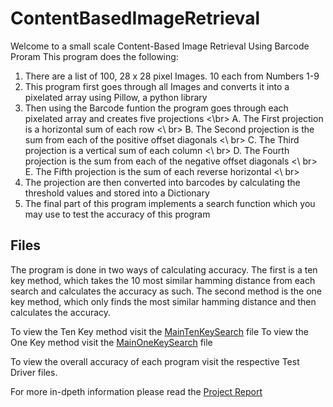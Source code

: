 # ContentBasedImageRetrieval
Welcome to a small scale Content-Based Image Retrieval Using Barcode Proram
This program does the following:
1. There are a list of 100, 28 x 28 pixel Images. 10 each from Numbers 1-9
2. This program first goes through all Images and converts it into a pixelated array using Pillow, a python library
3. Then using the Barcode funtion the program goes through each pixelated array and creates five projections <\br>
  A. The First projection is a horizontal sum of each row <\ br>
  B. The Second projection is the sum from each of the positive offset diagonals <\ br>
  C. The Third projection is a vertical sum of each column <\ br>
  D. The Fourth projection is the sum from each of the negative offset diagonals <\ br>
  E. The Fifth projection is the sum of each reverse horizontal <\ br>
4. The projection are then converted into barcodes by calculating the threshold values and stored into a Dictionary
5. The final part of this program implements a search function which you may use to test the accuracy of this program

## Files

The program is done in two ways of calculating accuracy. The first is a ten key method, which takes the 10 most similar hamming distance from each search and calculates the accuracy as such.
The second method is the one key method, which only finds the most similar hamming distance and then calculates the accuracy.

To view the Ten Key method visit the [MainTenKeySearch](https://github.com/huzaifazia17/ContentBasedImageRetrieval/blob/main/MainTenKeySearch.py) file
To view the One Key method visit the [MainOneKeySearch](https://github.com/huzaifazia17/ContentBasedImageRetrieval/blob/main/MainOneKeySearch.py) file

To view the overall accuracy of each program visit the respective Test Driver files. 

For more in-dpeth information please read the [Project Report](https://github.com/huzaifazia17/ContentBasedImageRetrieval/blob/main/CBIR-Report.pdf)
